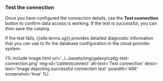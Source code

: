 ### Test the connection

Once you have configured the connection details, use the **Test connection**
button to confirm data access is working. If the test is successful, you can
then save the catalog.

If the test fails, {{site.terms.sg}} provides detailed diagnostic information
that you can use to fix the database configuration in the cloud provider system.

{% include image.html
  url='../../assets/img/galaxy/catlg-test-connection.png'
  img-id='catltestconnect'
  alt-text='Test connection'
  descr-text='Image depicting successful connection test'
  pxwidth='466'
  screenshot='true'
%}
